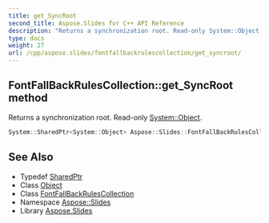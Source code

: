 ```yaml
---
title: get_SyncRoot
second_title: Aspose.Slides for C++ API Reference
description: "Returns a synchronization root. Read-only System::Object."
type: docs
weight: 27
url: /cpp/aspose.slides/fontfallbackrulescollection/get_syncroot/
---
```

## FontFallBackRulesCollection::get_SyncRoot method


Returns a synchronization root. Read-only [System::Object](../../../system/object/).

```cpp
System::SharedPtr<System::Object> Aspose::Slides::FontFallBackRulesCollection::get_SyncRoot() override
```

## See Also

* Typedef [SharedPtr](../../../system/sharedptr/)
* Class [Object](../../../system/object/)
* Class [FontFallBackRulesCollection](../)
* Namespace [Aspose::Slides](../../)
* Library [Aspose.Slides](../../../)
